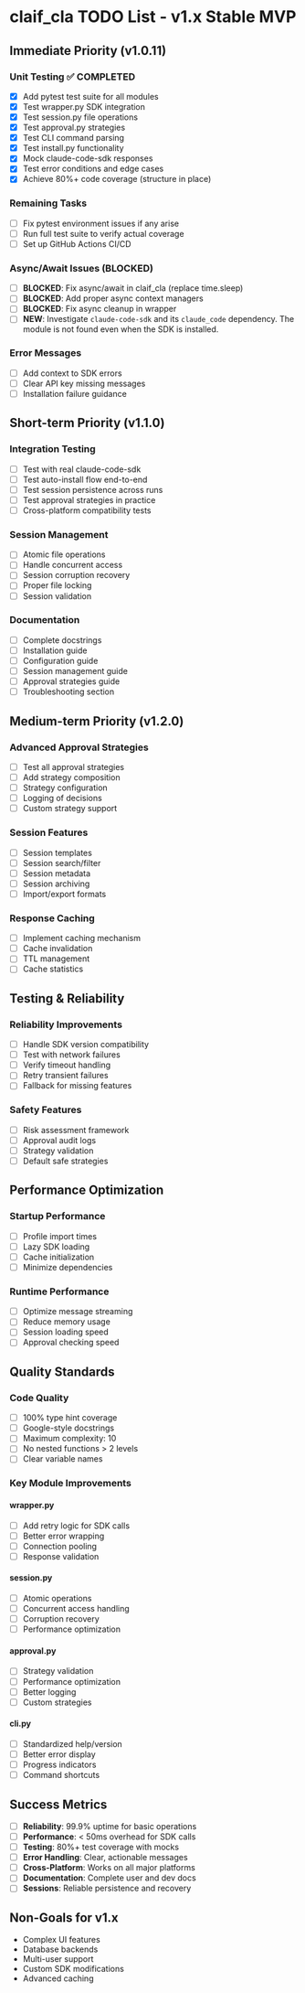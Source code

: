 # claif_cla TODO List - v1.x Stable MVP

## Immediate Priority (v1.0.11)

### Unit Testing ✅ COMPLETED
- [x] Add pytest test suite for all modules
- [x] Test wrapper.py SDK integration
- [x] Test session.py file operations
- [x] Test approval.py strategies
- [x] Test CLI command parsing
- [x] Test install.py functionality
- [x] Mock claude-code-sdk responses
- [x] Test error conditions and edge cases
- [x] Achieve 80%+ code coverage (structure in place)

### Remaining Tasks
- [ ] Fix pytest environment issues if any arise
- [ ] Run full test suite to verify actual coverage
- [ ] Set up GitHub Actions CI/CD

### Async/Await Issues (BLOCKED)
- [ ] **BLOCKED**: Fix async/await in claif_cla (replace time.sleep)
- [ ] **BLOCKED**: Add proper async context managers
- [ ] **BLOCKED**: Fix async cleanup in wrapper
- [ ] **NEW**: Investigate `claude-code-sdk` and its `claude_code` dependency. The module is not found even when the SDK is installed.

### Error Messages
- [ ] Add context to SDK errors
- [ ] Clear API key missing messages
- [ ] Installation failure guidance

## Short-term Priority (v1.1.0)

### Integration Testing
- [ ] Test with real claude-code-sdk
- [ ] Test auto-install flow end-to-end
- [ ] Test session persistence across runs
- [ ] Test approval strategies in practice
- [ ] Cross-platform compatibility tests

### Session Management
- [ ] Atomic file operations
- [ ] Handle concurrent access
- [ ] Session corruption recovery
- [ ] Proper file locking
- [ ] Session validation

### Documentation
- [ ] Complete docstrings
- [ ] Installation guide
- [ ] Configuration guide
- [ ] Session management guide
- [ ] Approval strategies guide
- [ ] Troubleshooting section

## Medium-term Priority (v1.2.0)

### Advanced Approval Strategies
- [ ] Test all approval strategies
- [ ] Add strategy composition
- [ ] Strategy configuration
- [ ] Logging of decisions
- [ ] Custom strategy support

### Session Features
- [ ] Session templates
- [ ] Session search/filter
- [ ] Session metadata
- [ ] Session archiving
- [ ] Import/export formats

### Response Caching
- [ ] Implement caching mechanism
- [ ] Cache invalidation
- [ ] TTL management
- [ ] Cache statistics

## Testing & Reliability

### Reliability Improvements
- [ ] Handle SDK version compatibility
- [ ] Test with network failures
- [ ] Verify timeout handling
- [ ] Retry transient failures
- [ ] Fallback for missing features

### Safety Features
- [ ] Risk assessment framework
- [ ] Approval audit logs
- [ ] Strategy validation
- [ ] Default safe strategies

## Performance Optimization

### Startup Performance
- [ ] Profile import times
- [ ] Lazy SDK loading
- [ ] Cache initialization
- [ ] Minimize dependencies

### Runtime Performance
- [ ] Optimize message streaming
- [ ] Reduce memory usage
- [ ] Session loading speed
- [ ] Approval checking speed

## Quality Standards

### Code Quality
- [ ] 100% type hint coverage
- [ ] Google-style docstrings
- [ ] Maximum complexity: 10
- [ ] No nested functions > 2 levels
- [ ] Clear variable names

### Key Module Improvements

#### wrapper.py
- [ ] Add retry logic for SDK calls
- [ ] Better error wrapping
- [ ] Connection pooling
- [ ] Response validation

#### session.py
- [ ] Atomic operations
- [ ] Concurrent access handling
- [ ] Corruption recovery
- [ ] Performance optimization

#### approval.py
- [ ] Strategy validation
- [ ] Performance optimization
- [ ] Better logging
- [ ] Custom strategies

#### cli.py
- [ ] Standardized help/version
- [ ] Better error display
- [ ] Progress indicators
- [ ] Command shortcuts

## Success Metrics

- [ ] **Reliability**: 99.9% uptime for basic operations
- [ ] **Performance**: < 50ms overhead for SDK calls
- [ ] **Testing**: 80%+ test coverage with mocks
- [ ] **Error Handling**: Clear, actionable messages
- [ ] **Cross-Platform**: Works on all major platforms
- [ ] **Documentation**: Complete user and dev docs
- [ ] **Sessions**: Reliable persistence and recovery

## Non-Goals for v1.x

- Complex UI features
- Database backends
- Multi-user support
- Custom SDK modifications
- Advanced caching